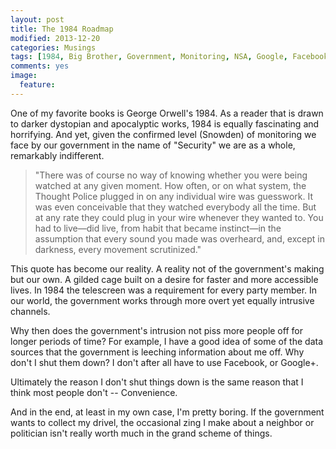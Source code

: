 ```yaml
---
layout: post
title: The 1984 Roadmap
modified: 2013-12-20
categories: Musings
tags: [1984, Big Brother, Government, Monitoring, NSA, Google, Facebook]
comments: yes
image:
  feature:
---
```


One of my favorite books is George Orwell's 1984.  As a reader that is drawn to darker dystopian and apocalyptic works, 1984 is equally fascinating and horrifying. And yet, given the confirmed level (Snowden) of monitoring we face by our government in the name of "Security" we are as a whole, remarkably indifferent.

<blockquote cite="George Orwell">
    <p>"There was of course no way of knowing whether you were being watched at any given moment. How often, or on what system, the Thought Police plugged in on any individual wire was guesswork. It was even conceivable that they watched everybody all the time. But at any rate they could plug in your wire whenever they wanted to. You had to live—did live, from habit that became instinct—in the assumption that every sound you made was overheard, and, except in darkness, every movement scrutinized."</p>
</blockquote>

This quote has become our reality.  A reality not of the government's making but our own.  A gilded cage  built on a desire for faster and more accessible lives. In 1984 the telescreen was a requirement for every party member.  In our world, the government works through more overt yet equally intrusive channels.

Why then does the government's intrusion not piss more people off for longer periods of time?  For example, I have a good idea of some of the data sources that the government is leeching information about me off.  Why don't I shut them down?  I don't after all have to use Facebook, or Google+.

Ultimately the reason I don't shut things down is the same reason that I think most people don't -- Convenience.

And in the end, at least in my own case, I'm pretty boring.  If the government wants to collect my drivel, the occasional zing I make about a neighbor or politician isn't really worth much in the grand scheme of things.


